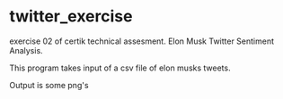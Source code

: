 # twitter_exercise
exercise 02 of certik technical assesment. Elon Musk Twitter Sentiment Analysis.

This program takes input of a csv file of elon musks tweets. 

Output is some png's 